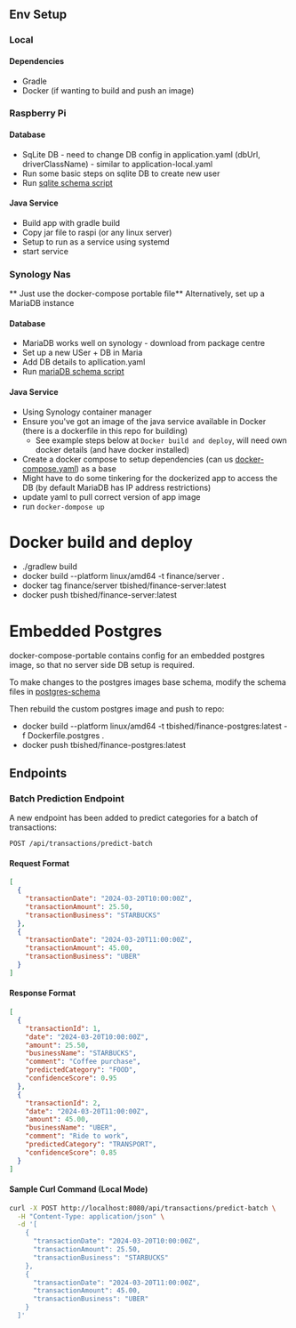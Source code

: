 


## Env Setup
### Local
#### Dependencies
- Gradle
- Docker (if wanting to build and push an image)

### Raspberry Pi
#### Database
- SqLite DB - need to change DB config in application.yaml (dbUrl, driverClassName) - similar to application-local.yaml
- Run some basic steps on sqlite DB to create new user
- Run [sqlite schema script](./src/main/resources/sqlite/tables.sql)

#### Java Service
- Build app with gradle build
- Copy jar file to raspi (or any linux server)
- Setup to run as a service using systemd
- start service

### Synology Nas
** Just use the docker-compose portable file**
Alternatively, set up a MariaDB instance
#### Database
- MariaDB works well on synology - download from package centre
- Set up a new USer + DB in Maria
- Add DB details to apllication.yaml
- Run [mariaDB schema script](./src/main/resources/maria/tables.sql)

#### Java Service
- Using Synology container manager
- Ensure you've got an image of the java service available in Docker (there is a dockerfile in this repo for building)
  - See example steps below at `Docker build and deploy`, will need own docker details (and have docker installed)
- Create a docker compose to setup dependencies (can us [docker-compose.yaml](./docker-compose-syno.yml)) as a base
- Might have to do some tinkering for the dockerized app to access the DB (by default MariaDB has IP address restrictions)
- update yaml to pull correct version of app image
- run `docker-dompose up`

# Docker build and deploy
- ./gradlew build
- docker build --platform linux/amd64 -t finance/server . 
- docker tag finance/server tbished/finance-server:latest
- docker push tbished/finance-server:latest

# Embedded Postgres
docker-compose-portable contains config for an embedded postgres image, so that no server side DB setup is required.

To make changes to the postgres images base schema, modify the schema files in [postgres-schema](src/main/resources/postgres/init.sql)

Then rebuild the custom postgres image and push to repo:
- docker build --platform linux/amd64 -t tbished/finance-postgres:latest -f Dockerfile.postgres .
- docker push tbished/finance-postgres:latest

## Endpoints
### Batch Prediction Endpoint

A new endpoint has been added to predict categories for a batch of transactions:

`POST /api/transactions/predict-batch`

#### Request Format
```json
[
  {
    "transactionDate": "2024-03-20T10:00:00Z",
    "transactionAmount": 25.50,
    "transactionBusiness": "STARBUCKS"
  },
  {
    "transactionDate": "2024-03-20T11:00:00Z",
    "transactionAmount": 45.00,
    "transactionBusiness": "UBER"
  }
]
```

#### Response Format
```json
[
  {
    "transactionId": 1,
    "date": "2024-03-20T10:00:00Z",
    "amount": 25.50,
    "businessName": "STARBUCKS",
    "comment": "Coffee purchase",
    "predictedCategory": "FOOD",
    "confidenceScore": 0.95
  },
  {
    "transactionId": 2,
    "date": "2024-03-20T11:00:00Z",
    "amount": 45.00,
    "businessName": "UBER",
    "comment": "Ride to work",
    "predictedCategory": "TRANSPORT",
    "confidenceScore": 0.85
  }
]
```

#### Sample Curl Command (Local Mode)
```bash
curl -X POST http://localhost:8080/api/transactions/predict-batch \
  -H "Content-Type: application/json" \
  -d '[
    {
      "transactionDate": "2024-03-20T10:00:00Z",
      "transactionAmount": 25.50,
      "transactionBusiness": "STARBUCKS"
    },
    {
      "transactionDate": "2024-03-20T11:00:00Z",
      "transactionAmount": 45.00,
      "transactionBusiness": "UBER"
    }
  ]'
```


  
    